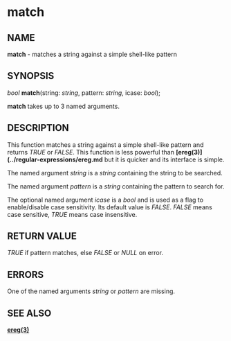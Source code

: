 # match

## NAME

**match** - matches a string against a simple shell-like pattern

## SYNOPSIS

*bool* **match**(string: *string*, pattern: *string*, icase: *bool*);

**match** takes up to 3 named arguments.

## DESCRIPTION

This function matches a string against a simple shell-like pattern and returns *TRUE* or *FALSE*. This function is less powerful than **[ereg(3)](../regular-expressions/ereg.md** but it is quicker and its interface is simple.

The named argument *string* is a *string* containing the string to be searched.

The named argument *pattern* is a *string* containing the pattern to search for.

The optional named argument *icase* is a *bool* and is used as a flag to enable/disable case sensitivity. Its default value is *FALSE*. *FALSE* means case sensitive, *TRUE* means case insensitive.

## RETURN VALUE

*TRUE* if pattern matches, else *FALSE* or *NULL* on error.

## ERRORS

One of the named arguments *string* or *pattern* are missing.

## SEE ALSO

**[ereg(3)](../regular-expressions/ereg.md)**
